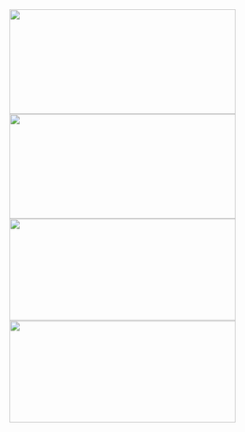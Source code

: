 
<div>
  <img height="185em" width="400em" src="https://github-readme-stats.vercel.app/api?username=DouglasO-R&show_icons=true&theme=dark&include_all_commits=true&count_private=true"/>
  <img height="185em" width="400em" src="https://github-readme-stats.vercel.app/api/top-langs/?username=DouglasO-R&layout=compact&langs_count=7&theme=dark"/>
  <img height="180em" width="400em" src="https://github-readme-stats.vercel.app/api?username=DouglasO-R&show_icons=true&theme=dark&include_all_commits=true&count_private=true"/>
  <img height="180em" width="400em" src="https://github-readme-stats.vercel.app/api/top-langs/?username=DouglasO-R&layout=compact&langs_count=7&theme=dark"/>
</div>

<div style="display: inline_block"><br>
